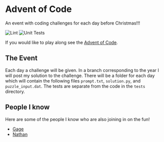 Advent of Code
==============

An event with coding challenges for each day before Christmas!!!

![Lint](https://github.com/TannerFrandsen/AdventOfCode/workflows/Lint/badge.svg?branch=2020)
![Unit Tests](https://github.com/TannerFrandsen/AdventOfCode/workflows/Unit%20Tests/badge.svg)

If you would like to play along see the [Advent of Code](https://adventofcode.com).

The Event
---------
Each day a challenge will be given.  In a branch corresponding to the year I will post my solution to the challenge.
There will be a folder for each day which will contain the following files `prompt.txt`, `solution.py`, 
and `puzzle_input.dat`. The tests are separate from the code in the `tests` directory.

People I know
-------------
Here are some of the people I know who are also joining in on the fun!

- [Gage](https://github.com/gagelarsen/adventofcode)
- [Nathan](https://github.com/swainn/advent-of-code)

